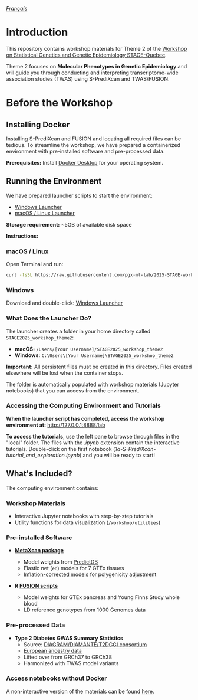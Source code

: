 *[Français](README_fr.md)*

# Introduction

This repository contains workshop materials for Theme 2 of the <a href="https://www.crmath.ca/en/activities/#/type/activity/id/4039" target="_blank">Workshop on Statistical Genetics and Genetic Epidemiology STAGE-Quebec</a>.

Theme 2 focuses on **Molecular Phenotypes in Genetic Epidemiology** and will guide you through conducting and interpreting transcriptome-wide association studies (TWAS) using S-PrediXcan and TWAS/FUSION.

# Before the Workshop

## Installing Docker

Installing S-PrediXcan and FUSION and locating all required files can be tedious. To streamline the workshop, we have prepared a containerized environment with pre-installed software and pre-processed data. 

**Prerequisites:** Install <a href="https://www.docker.com/" target="_blank">Docker Desktop</a> for your operating system.

## Running the Environment

We have prepared launcher scripts to start the environment:

- <a href="https://raw.githubusercontent.com/pgx-ml-lab/2025-STAGE-workshop-TWAS/refs/heads/main/run_workshop_environment_windows.bat" target="_blank">Windows Launcher</a>
- <a href="https://raw.githubusercontent.com/pgx-ml-lab/2025-STAGE-workshop-TWAS/refs/heads/main/run_workshop_environment_macOS_linux.sh" target="_blank">macOS / Linux Launcher</a>

**Storage requirement:** ~5GB of available disk space

**Instructions:**

### macOS / Linux
Open Terminal and run:
```bash
curl -fsSL https://raw.githubusercontent.com/pgx-ml-lab/2025-STAGE-workshop-TWAS/refs/heads/main/run_workshop_environment_macOS_linux.sh | sh
```

### Windows
Download and double-click: <a href="https://raw.githubusercontent.com/pgx-ml-lab/2025-STAGE-workshop-TWAS/refs/heads/main/run_workshop_environment_windows.bat" target="_blank">Windows Launcher</a>

### What Does the Launcher Do?

The launcher creates a folder in your home directory called `STAGE2025_workshop_theme2`:
- **macOS:** `/Users/[Your Username]/STAGE2025_workshop_theme2`
- **Windows:** `C:\Users\[Your Username]\STAGE2025_workshop_theme2`

**Important:** All persistent files must be created in this directory. Files created elsewhere will be lost when the container stops.

The folder is automatically populated with workshop materials (Jupyter notebooks) that you can access from the environment.

### Accessing the Computing Environment and Tutorials

**When the launcher script has completed, access the workshop environment at:**
<a href="http://127.0.0.1:8888/lab" target="_blank">http://127.0.0.1:8888/lab</a>

**To access the tutorials**, use the left pane to browse through files in the "local" folder. The files with the _.ipynb_ extension contain the interactive tutorials. Double-click on the first notebook (_1a-S-PrediXcan-tutorial_and_exploration.ipynb_) and you will be ready to start!

## What's Included?

The computing environment contains:

### Workshop Materials
- Interactive Jupyter notebooks with step-by-step tutorials
- Utility functions for data visualization (`/workshop/utilities`)

### Pre-installed Software
- **<a href="https://github.com/hakyimlab/MetaXcan" target="_blank">MetaXcan package</a>**
  - Model weights from <a href="https://predictdb.hakyimlab.org/" target="_blank">PredictDB</a>
  - Elastic net (`en`) models for 7 GTEx tissues
  - <a href="https://predictdb.hakyimlab.org/post/2024/11/11/twas-inflation-corrected-models/" target="_blank">Inflation-corrected models</a> for polygenicity adjustment

- **R <a href="http://gusevlab.org/projects/fusion/" target="_blank">FUSION scripts</a>**
  - Model weights for GTEx pancreas and Young Finns Study whole blood
  - LD reference genotypes from 1000 Genomes data

### Pre-processed Data
- **Type 2 Diabetes GWAS Summary Statistics**
  - Source: <a href="https://diagram-consortium.org/index.html" target="_blank">DIAGRAM/DIAMANTE/T2DGGI consortium</a>
  - <a href="https://www.nature.com/articles/s41588-022-01058-3" target="_blank">European ancestry data</a>
  - Lifted over from GRCh37 to GRCh38
  - Harmonized with TWAS model variants

### Access notebooks without Docker

A non-interactive version of the materials can be found <a href="https://nbviewer.org/github/pgx-ml-lab/2025-STAGE-workshop-TWAS/tree/main/notebooks/" target="_blank">here</a>.
